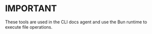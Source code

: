 # IMPORTANT

These tools are used in the CLI docs agent and use the Bun runtime to execute file operations.
